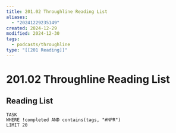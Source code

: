 ```yaml
---
title: 201.02 Throughline Reading List
aliases:
  - "20241229235149"
created: 2024-12-29
modified: 2024-12-30
tags:
  - podcasts/throughline
type: "[[201 Reading]]"
---
```

# 201.02 Throughline Reading List

## Reading List
```dataview
TASK
WHERE !completed AND contains(tags, "#NPR")
LIMIT 20
```
